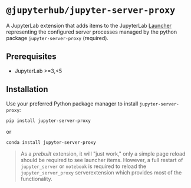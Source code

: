 # `@jupyterhub/jupyter-server-proxy`

A JupyterLab extension that adds items to the JupyterLab [Launcher] representing the
configured server processes managed by the python package `jupyter-server-proxy` (required).

[launcher]: https://jupyterlab.readthedocs.io/en/stable/extension/extension_points.html#launcher

## Prerequisites

- JupyterLab >=3,<5

## Installation

Use your preferred Python package manager to install `jupyter-server-proxy`:

```bash
pip install jupyter-server-proxy
```

or

```bash
conda install jupyter-server-proxy
```

> As a _prebuilt_ extension, it will "just work," only a simple page reload should be required
> to see launcher items. However, a full restart of `jupyter_server` or `notebook` is required
> to reload the `jupyter_server_proxy` serverextension which provides most of the functionality.
